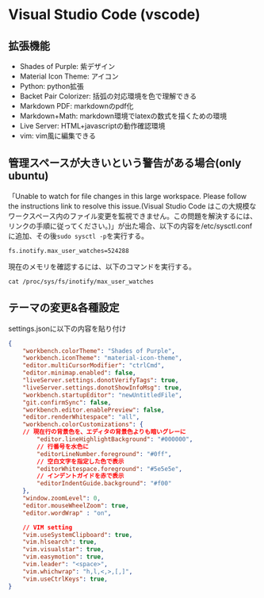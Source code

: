 # Visual Studio Code (vscode)
## 拡張機能
- Shades of Purple: 紫デザイン
- Material Icon Theme: アイコン
- Python: python拡張
- Backet Pair Colorizer: 括弧の対応環境を色で理解できる
- Markdown PDF: markdownのpdf化
- Markdown+Math: markdown環境でlatexの数式を描くための環境
- Live Server: HTML+javascriptの動作確認環境
- vim: vim風に編集できる

## 管理スペースが大きいという警告がある場合(only ubuntu)
「Unable to watch for file changes in this large workspace. Please follow the instructions link to resolve this issue.(Visual Studio Code はこの大規模なワークスペース内のファイル変更を監視できません。この問題を解決するには、リンクの手順に従ってください。)」が出た場合、以下の内容を/etc/sysctl.confに追加、その後`sudo sysctl -p`を実行する。

```
fs.inotify.max_user_watches=524288
```

現在のメモリを確認するには、以下のコマンドを実行する。

```
cat /proc/sys/fs/inotify/max_user_watches
```

## テーマの変更&各種設定
settings.jsonに以下の内容を貼り付け
```json
{
    "workbench.colorTheme": "Shades of Purple",
    "workbench.iconTheme": "material-icon-theme",
    "editor.multiCursorModifier": "ctrlCmd",
    "editor.minimap.enabled": false,
    "liveServer.settings.donotVerifyTags": true,
    "liveServer.settings.donotShowInfoMsg": true,
    "workbench.startupEditor": "newUntitledFile",
    "git.confirmSync": false,
    "workbench.editor.enablePreview": false,
    "editor.renderWhitespace": "all",
    "workbench.colorCustomizations": {
    // 現在行の背景色を、エディタの背景色よりも暗いグレーに
        "editor.lineHighlightBackground": "#000000",
        // 行番号を水色に
        "editorLineNumber.foreground": "#0ff",
        // 空白文字を指定した色で表示
        "editorWhitespace.foreground": "#5e5e5e",
        // インデントガイドを赤で表示
        "editorIndentGuide.background": "#f00"
    },
    "window.zoomLevel": 0,
    "editor.mouseWheelZoom": true,
    "editor.wordWrap" : "on",

    // VIM setting
    "vim.useSystemClipboard": true,
    "vim.hlsearch": true,
    "vim.visualstar": true,
    "vim.easymotion": true,
    "vim.leader": "<space>",
    "vim.whichwrap": "h,l,<,>,[,]",
    "vim.useCtrlKeys": true,
}

```